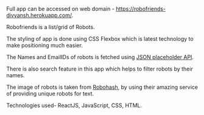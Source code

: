 Full app can be accessed on web domain - https://robofriends-divyansh.herokuapp.com/.

Robofriends is a list/grid of Robots.

The styling of app is done using CSS Flexbox which is latest technology to make positioning much easier.

The Names and EmailIDs of robots is fetched using [JSON placeholder API](https://jsonplaceholder.typicode.com/).

There is also search feature in this app which helps to filter robots by their names.

The image of robots is taken from [Robohash](https://robohash.org/), by using their amazing service of providing unique robots for text.

Technologies used- ReactJS, JavaScript, CSS, HTML.
